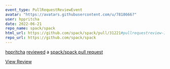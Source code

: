 ```yaml
---
event_type: PullRequestReviewEvent
avatar: "https://avatars.githubusercontent.com/u/7818666?"
user: hppritcha
date: 2022-06-21
repo_name: spack/spack
html_url: https://github.com/spack/spack/pull/31221#pullrequestreview-1014263959
repo_url: https://github.com/spack/spack
---
```


<a href='https://github.com/hppritcha' target='_blank'>hppritcha</a> <a href='https://github.com/spack/spack/pull/31221#pullrequestreview-1014263959' target='_blank'>reviewed</a> a <a href='https://github.com/spack/spack/pull/31221' target='_blank'>spack/spack pull request</a>

<small></small>

<a href='https://github.com/spack/spack/pull/31221#pullrequestreview-1014263959' target='_blank'>View Review</a>